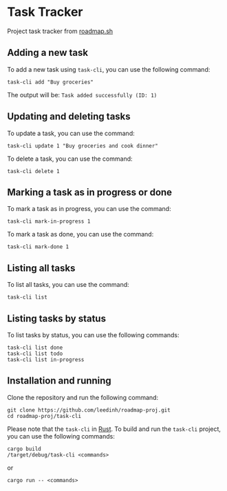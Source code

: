 # Task Tracker

Project task tracker from [roadmap.sh](https://roadmap.sh/projects/task-tracker)

## Adding a new task

To add a new task using `task-cli`, you can use the following command:

```
task-cli add "Buy groceries"
```

The output will be: `Task added successfully (ID: 1)`

## Updating and deleting tasks

To update a task, you can use the command:

```
task-cli update 1 "Buy groceries and cook dinner"
```

To delete a task, you can use the command:

```
task-cli delete 1
```

## Marking a task as in progress or done

To mark a task as in progress, you can use the command:

```
task-cli mark-in-progress 1
```

To mark a task as done, you can use the command:

```
task-cli mark-done 1
```

## Listing all tasks

To list all tasks, you can use the command:

```
task-cli list
```

## Listing tasks by status

To list tasks by status, you can use the following commands:

```
task-cli list done
task-cli list todo
task-cli list in-progress
```

## Installation and running

Clone the repository and run the following command:

```
git clone https://github.com/leedinh/roadmap-proj.git
cd roadmap-proj/task-cli

```

Please note that the `task-cli` in [Rust](https://rustup.rs/). To build and run the `task-cli` project, you can use the following commands:

```
cargo build
/target/debug/task-cli <commands>
```

or

```
cargo run -- <commands>
```

